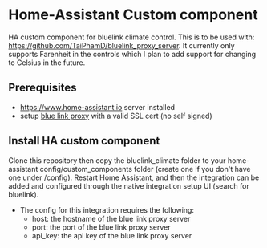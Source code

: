 # Home-Assistant Custom component  
HA custom component for bluelink climate control. This is to be used with: https://github.com/TaiPhamD/bluelink_proxy_server. It currently only supports Farenheit in the controls which I plan to add support for changing to Celsius in the future.

## Prerequisites
- https://www.home-assistant.io server installed
- setup [blue link proxy](https://github.com/TaiPhamD/bluelink_proxy_server) with a valid SSL cert (no self signed)

## Install HA custom component

Clone this repository then copy the bluelink_climate folder to your home-assistant config/custom_components folder (create one if you don't have one under /config). Restart Home Assistant, and then the integration can be added and configured through the native integration setup UI (search for bluelink).

- The config for this integration requires the following:
    - host: the hostname of the blue link proxy server
    - port: the port of the blue link proxy server
    - api_key: the api key of the blue link proxy server


